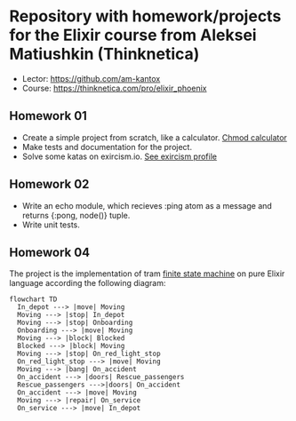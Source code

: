 # Repository with homework/projects for the Elixir course from Aleksei Matiushkin (Thinknetica)

- Lector: https://github.com/am-kantox
- Course: https://thinknetica.com/pro/elixir_phoenix

## Homework 01

- Create a simple project from scratch, like a calculator. [Chmod calculator](https://github.com/dmitry-sidorov/elixir_course_2024_thinknetica/tree/homework_01/create-mix-project/project_one)
- Make tests and documentation for the project.
- Solve some katas on exircism.io. [See exircism profile](https://exercism.org/profiles/dmitry-sidorov/solutions?track_slug=elixir)

## Homework 02

- Write an echo module, which recieves :ping atom as a message and returns {:pong, node()} tuple.
- Write unit tests.

## Homework 04

The project is the implementation of tram [finite state machine](https://en.wikipedia.org/wiki/Finite-state_machine) on pure Elixir language according the following diagram:

```renderAs=mermaid
flowchart TD
  In_depot ---> |move| Moving
  Moving ---> |stop| In_depot
  Moving ---> |stop| Onboarding
  Onboarding ---> |move| Moving
  Moving ---> |block| Blocked
  Blocked ---> |block| Moving
  Moving ---> |stop| On_red_light_stop
  On_red_light_stop ---> |move| Moving
  Moving ---> |bang| On_accident
  On_accident ---> |doors| Rescue_passengers
  Rescue_passengers --->|doors| On_accident
  On_accident ---> |move| Moving
  Moving ---> |repair| On_service
  On_service ---> |move| In_depot
```
